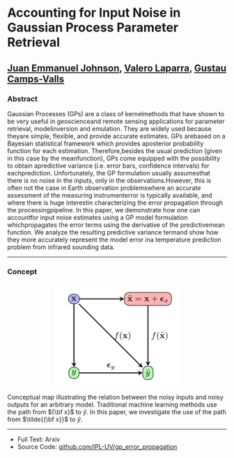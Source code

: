 # Accounting for Input Noise in Gaussian Process Parameter Retrieval

## [Juan Emmanuel Johnson][3], [Valero Laparra][2], [Gustau Camps-Valls][1]

### Abstract

Gaussian   Processes   (GPs)   are   a   class   of   kernelmethods   that   have   shown   to   be   very   useful   in   geoscienceand  remote  sensing  applications  for  parameter  retrieval,  modelinversion  and  emulation.  They  are  widely  used  because  theyare  simple,  flexible,  and  provide  accurate  estimates.  GPs  arebased  on  a  Bayesian  statistical  framework  which  provides  aposterior  probability  function  for  each  estimation.  Therefore,besides  the  usual  prediction  (given  in  this  case  by  the  meanfunction),  GPs  come  equipped  with  the  possibility  to  obtain  apredictive variance (i.e. error bars, confidence intervals) for eachprediction.  Unfortunately,  the  GP  formulation  usually  assumesthat  there  is  no  noise  in  the  inputs,  only  in  the  observations.However, this is often not the case in Earth observation problemswhere   an   accurate   assessment   of   the   measuring   instrumenterror  is  typically  available,  and  where  there  is  huge  interestin  characterizing  the  error  propagation  through  the  processingpipeline.  In  this  paper,  we  demonstrate  how  one  can  accountfor  input  noise  estimates  using  a  GP  model  formulation  whichpropagates the error terms using the derivative of the predictivemean function. We analyze the resulting predictive variance termand show how they more accurately represent the model error ina temperature prediction problem from infrared sounding data.

---
### Concept

<p align="center">
  <img src="figures/conceptual/concept_map.png" />
  
</p>

Conceptual map illustrating the relation between the noisy inputs and noisy outputs for an arbitrary model. Traditional machine learning methods use the path from ${\bf x}$ to $\hat{y}$. In this paper, we investigate the use of the path from $\tilde{{\bf x}}$ to $\hat{y}$.




---
* Full Text: Arxiv
* Source Code: [github.com/IPL-UV/gp_error_propagation][4]


[1]: https://www.uv.es/gcamps/
[2]: https://www.uv.es/lapeva/
[3]: https://jejjohnson.github.io/academic/
[4]: https://github.com/IPL-UV/gp_error_propagation
